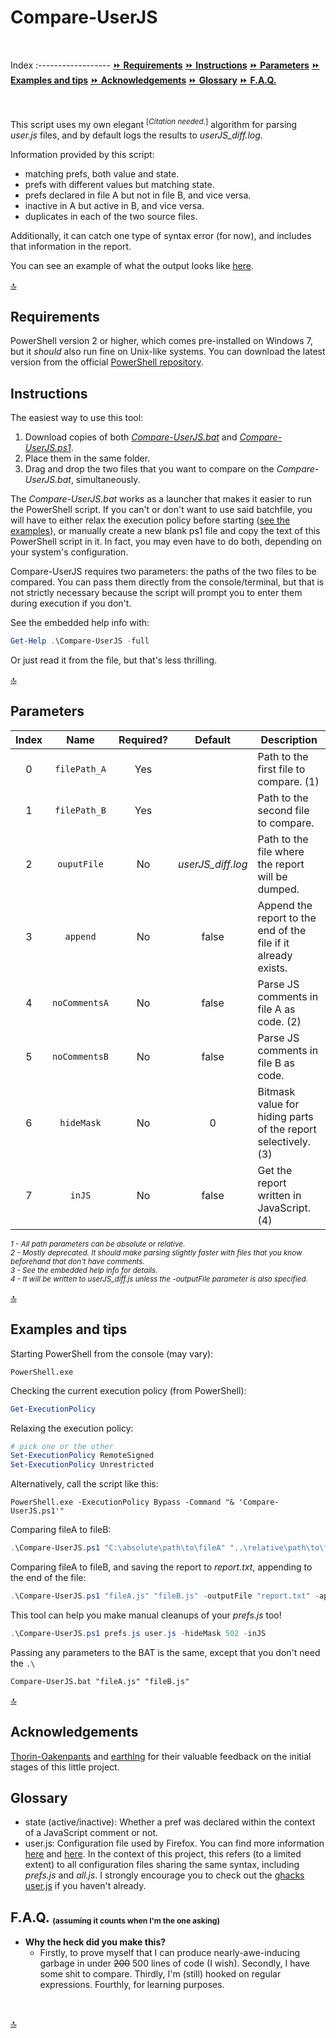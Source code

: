  Compare-UserJS
================

<br>

Index
:------------------
[:fast_forward: **Requirements**][2]
[:fast_forward: **Instructions**][3]
[:fast_forward: **Parameters**][4]
[:fast_forward: **Examples and tips**][5]
[:fast_forward: **Acknowledgements**][6]
[:fast_forward: **Glossary**][7]
[:fast_forward: **F.A.Q.**][8]

<br>

This script uses my own elegant <sup>[<i>Citation needed.</i>]</sup>  algorithm for parsing *user.js* files, and by default logs the results to *userJS_diff.log*.

Information provided by this script:

- matching prefs, both value and state.
- prefs with different values but matching state.
- prefs declared in file A but not in file B, and vice versa.
- inactive in A but active in B, and vice versa.
- duplicates in each of the two source files.

Additionally, it can catch one type of syntax error (for now), and includes that information in the report.

You can see an example of what the output looks like [here](userJS_diff.log).

[:top:][1]


 Requirements
---------------

PowerShell version 2 or higher, which comes pre-installed on Windows 7, but it *should* also run fine on Unix-like systems. You can download the latest version from the official [PowerShell repository][ps].


 Instructions
---------------

The easiest way to use this tool:
1. Download copies of both [*Compare-UserJS.bat*][bat] and [*Compare-UserJS.ps1*][ps1].
2. Place them in the same folder.
3. Drag and drop the two files that you want to compare on the *Compare-UserJS.bat*, simultaneously.

The *Compare-UserJS.bat* works as a launcher that makes it easier to run the PowerShell script. If you can't or don't want to use said batchfile, you will have to either relax the execution policy before starting ([see the examples][5]), or manually create a new blank ps1 file and copy the text of this PowerShell script in it. In fact, you may even have to do both, depending on your system's configuration.

Compare-UserJS requires two parameters: the paths of the two files to be compared. You can pass them directly from the console/terminal, but that is not strictly necessary because the script will prompt you to enter them during execution if you don't.

See the embedded help info with:
```PowerShell
Get-Help .\Compare-UserJS -full
```

Or just read it from the file, but that's less thrilling.

[:top:][1]


 Parameters
--------------

|**Index** |   **Name**    | **Required?** |    **Default**    |                        **Description**                        |
|:--------:|:-------------:|:-------------:|:-----------------:|---------------------------------------------------------------|
|    0     | `filePath_A`  |      Yes      |                   | Path to the first file to compare. (1)                        |
|    1     | `filePath_B`  |      Yes      |                   | Path to the second file to compare.                           |
|    2     |  `ouputFile`  |      No       | *userJS_diff.log* | Path to the file where the report will be dumped.             |
|    3     |   `append`    |      No       |       false       | Append the report to the end of the file if it already exists.|
|    4     | `noCommentsA` |      No       |       false       | Parse JS comments in file A as code. (2)                      |
|    5     | `noCommentsB` |      No       |       false       | Parse JS comments in file B as code.                          |
|    6     |  `hideMask`   |      No       |         0         | Bitmask value for hiding parts of the report selectively. (3) |
|    7     |    `inJS`     |      No       |       false       | Get the report written in JavaScript. (4)                     |

<sub><em>
  1 - All path parameters can be absolute or relative. <br>
  2 - Mostly deprecated. It should make parsing slightly faster with files that you know beforehand that don't have comments. <br> 
  3 - See the embedded help info for details. <br>
  4 - It will be written to userJS_diff.js unless the -outputFile parameter is also specified.
</em></sub>

[:top:][1]


 Examples and tips
-------------------

Starting PowerShell from the console (may vary):
```Batchfile
PowerShell.exe
```

Checking the current execution policy (from PowerShell):
```PowerShell
Get-ExecutionPolicy
```

Relaxing the execution policy:
```PowerShell
# pick one or the other
Set-ExecutionPolicy RemoteSigned
Set-ExecutionPolicy Unrestricted
```

Alternatively, call the script like this:
```Shell
PowerShell.exe -ExecutionPolicy Bypass -Command "& 'Compare-UserJS.ps1'"
```

Comparing fileA to fileB:
```PowerShell
.\Compare-UserJS.ps1 "C:\absolute\path\to\fileA" "..\relative\path\to\fileB"
```

Comparing fileA to fileB, and saving the report to *report.txt*, appending to the end of the file:
```PowerShell
.\Compare-UserJS.ps1 "fileA.js" "fileB.js" -outputFile "report.txt" -append
```

This tool can help you make manual cleanups of your *prefs.js* too!
```PowerShell
.\Compare-UserJS.ps1 prefs.js user.js -hideMask 502 -inJS
```

Passing any parameters to the BAT is the same, except that you don't need the `.\`
```Batchfile
Compare-UserJS.bat "fileA.js" "fileB.js"
```

[:top:][1]


 Acknowledgements
-------------------
[Thorin-Oakenpants][p] and [earthlng][e] for their valuable feedback on the initial stages of this little project.


 Glossary
-----------
- state (active/inactive): Whether a pref was declared within the context of a JavaScript comment or not.
- user.js: Configuration file used by Firefox. You can find more information [here][article] and [here][wiki]. In the context of this project, this refers (to a limited extent) to all configuration files sharing the same syntax, including *prefs.js* and *all.js*. I strongly encourage you to check out the [ghacks user.js][g-u.js] if you haven't already.


 F.A.Q. <sub><sup><sub>(assuming it counts when I'm the one asking)<sub></sup></sub>
----------------------------

- **Why the heck did you make this?**
    - Firstly, to prove myself that I can produce nearly-awe-inducing garbage in under ~~200~~ 500 lines of code (I wish). Secondly, I have some shit to compare. Thirdly, I'm (still) hooked on regular expressions. Fourthly, for learning purposes.
<br>

[:top:][1]


[1]: https://github.com/claustromaniac/Compare-UserJS#Compare-UserJS
[2]: https://github.com/claustromaniac/Compare-UserJS#requirements
[3]: https://github.com/claustromaniac/Compare-UserJS#instructions
[4]: https://github.com/claustromaniac/Compare-UserJS#parameters
[5]: https://github.com/claustromaniac/Compare-UserJS#examples-and-tips
[6]: https://github.com/claustromaniac/Compare-UserJS#acknowledgements
[7]: https://github.com/claustromaniac/Compare-UserJS#glossary
[8]: https://github.com/claustromaniac/Compare-UserJS#faq-assuming-it-counts-when-im-the-one-asking

[article]: https://developer.mozilla.org/en-US/docs/Mozilla/Preferences/A_brief_guide_to_Mozilla_preferences
[bat]: https://raw.githubusercontent.com/claustromaniac/Compare-UserJS/master/Compare-UserJS.bat
[ps1]: https://raw.githubusercontent.com/claustromaniac/Compare-UserJS/master/Compare-UserJS.ps1
[g-u.js]: https://github.com/ghacksuserjs/ghacks-user.js
[ps]: https://github.com/PowerShell/PowerShell
[wiki]: https://github.com/ghacksuserjs/ghacks-user.js/wiki/1.1-Overview#small_orange_diamond-what-is-it-what-does-it-do-and-why-would-i-want-one

[p]: https://github.com/Thorin-Oakenpants
[e]: https://github.com/earthlng